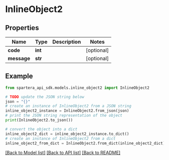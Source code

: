 # InlineObject2


## Properties

Name | Type | Description | Notes
------------ | ------------- | ------------- | -------------
**code** | **int** |  | [optional] 
**message** | **str** |  | [optional] 

## Example

```python
from spartera_api_sdk.models.inline_object2 import InlineObject2

# TODO update the JSON string below
json = "{}"
# create an instance of InlineObject2 from a JSON string
inline_object2_instance = InlineObject2.from_json(json)
# print the JSON string representation of the object
print(InlineObject2.to_json())

# convert the object into a dict
inline_object2_dict = inline_object2_instance.to_dict()
# create an instance of InlineObject2 from a dict
inline_object2_from_dict = InlineObject2.from_dict(inline_object2_dict)
```
[[Back to Model list]](../README.md#documentation-for-models) [[Back to API list]](../README.md#documentation-for-api-endpoints) [[Back to README]](../README.md)


